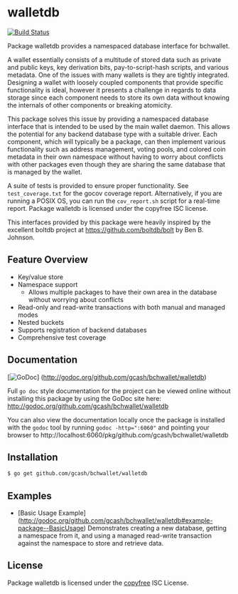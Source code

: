 # walletdb

[![Build Status](https://github.com/gcash/bchwallet/actions/workflows/main.yml/badge.svg?branch=master)](https://github.com/gcash/bchwallet/actions/workflows/main.yml)

Package walletdb provides a namespaced database interface for bchwallet.

A wallet essentially consists of a multitude of stored data such as private
and public keys, key derivation bits, pay-to-script-hash scripts, and various
metadata. One of the issues with many wallets is they are tightly integrated.
Designing a wallet with loosely coupled components that provide specific
functionality is ideal, however it presents a challenge in regards to data
storage since each component needs to store its own data without knowing the
internals of other components or breaking atomicity.

This package solves this issue by providing a namespaced database interface that
is intended to be used by the main wallet daemon. This allows the potential for
any backend database type with a suitable driver. Each component, which will
typically be a package, can then implement various functionality such as address
management, voting pools, and colored coin metadata in their own namespace
without having to worry about conflicts with other packages even though they are
sharing the same database that is managed by the wallet.

A suite of tests is provided to ensure proper functionality. See
`test_coverage.txt` for the gocov coverage report. Alternatively, if you are
running a POSIX OS, you can run the `cov_report.sh` script for a real-time
report. Package walletdb is licensed under the copyfree ISC license.

This interfaces provided by this package were heavily inspired by the excellent
boltdb project at https://github.com/boltdb/bolt by Ben B. Johnson.

## Feature Overview

- Key/value store
- Namespace support
  - Allows multiple packages to have their own area in the database without
    worrying about conflicts
- Read-only and read-write transactions with both manual and managed modes
- Nested buckets
- Supports registration of backend databases
- Comprehensive test coverage

## Documentation

[![GoDoc](https://godoc.org/github.com/gcash/bchwallet/walletdb?status.png)]
(http://godoc.org/github.com/gcash/bchwallet/walletdb)

Full `go doc` style documentation for the project can be viewed online without
installing this package by using the GoDoc site here:
http://godoc.org/github.com/gcash/bchwallet/walletdb

You can also view the documentation locally once the package is installed with
the `godoc` tool by running `godoc -http=":6060"` and pointing your browser to
http://localhost:6060/pkg/github.com/gcash/bchwallet/walletdb

## Installation

```bash
$ go get github.com/gcash/bchwallet/walletdb
```

## Examples

- [Basic Usage Example]
  (http://godoc.org/github.com/gcash/bchwallet/walletdb#example-package--BasicUsage)
  Demonstrates creating a new database, getting a namespace from it, and using a
  managed read-write transaction against the namespace to store and retrieve
  data.

## License

Package walletdb is licensed under the [copyfree](http://copyfree.org) ISC
License.
